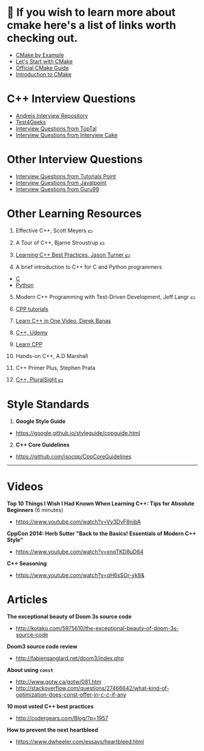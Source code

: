 # :link: If you wish to learn more about cmake here's a list of links worth checking out.

- [CMake by Example](https://mirkokiefer.com/cmake-by-example-f95eb47d45b1)
- [Let's Start with CMake](https://tuannguyen68.gitbooks.io/learning-cmake-a-beginner-s-guide/content/chap1/chap1.html)
- [Official CMake Guide](https://cmake.org/cmake-tutorial/)
- [Introduction to CMake](http://derekmolloy.ie/hello-world-introductions-to-cmake/)

# C++ Interview Questions

- [Andreis Interview Repository](https://tests4geeks.com/cpp-interview-questions/)
- [Test4Geeks](https://tests4geeks.com/cpp-interview-questions/)
- [Interview Questions from TopTal](https://www.toptal.com/c-plus-plus/interview-questions)
- [Interview Questions from Interview Cake](https://www.interviewcake.com/cpp-interview-questions)

# Other Interview Questions
- [Interview Questions from Tutorials Point](https://www.tutorialspoint.com/cplusplus/cpp_interview_questions.htm)
- [Interview Questions from Javatpoint](https://www.toptal.com/c-plus-plus/interview-questions)
- [Interview Questions from Guru99](https://career.guru99.com/top-24-c-interview-questions/)

# Other Learning Resources

1. Effective C++, Scott Meyers :dollar:

2. A Tour of C++, Bjarne Stroustrup :dollar:

3. [Learning C++ Best Practices, Jason Turner :dollar:](http://shop.oreilly.com/product/0636920049814.do?sortby=publicationDate)

4. A brief introduction to C++ for C and Python programmers
- [C](http://users.aims.ac.za/~nneoma/cpptut/cpptut.html)
- [Python](http://users.aims.ac.za/~nneoma/cpp4py/cpptut.html)

5. Modern C++ Programming with Test-Driven Development, Jeff Langr :dollar:

6. [CPP tutorials](http://www.tenouk.com/cncplusplustutorials.html)

7. [Learn C++ in One Video, Derek Banas](https://www.youtube.com/watch?v=Rub-JsjMhWY)

8. [C++, Udemy](https://www.udemy.com/courses/search/?ref=home&src=ukw&q=c%2B%2B&price=price-free)

9. [Learn CPP](http://www.learncpp.com/)

10. Hands-on C++, A.D Marshall

11. C++ Primer Plus, Stephen Prata

12. [C++, PluralSight :dollar:](https://www.pluralsight.com/paths/c-plus-plus)



# Style Standards

1. **Google Style Guide**
- https://google.github.io/styleguide/cppguide.html

2. **C++ Core Guidelines**
- https://github.com/isocpp/CppCoreGuidelines

---

# Videos

**Top 10 Things I Wish I Had Known When Learning C++: Tips for Absolute Beginners** (6 minutes)
- https://www.youtube.com/watch?v=Vy3DvF8nibA

**CppCon 2014: Herb Sutter "Back to the Basics! Essentials of Modern C++ Style"**
- https://www.youtube.com/watch?v=xnqTKD8uD64

**C++ Seasoning**
- https://www.youtube.com/watch?v=qH6sSOr-yk8&

# Articles 

**The exceptional beauty of Doom 3s source code**
- http://kotaku.com/5975610/the-exceptional-beauty-of-doom-3s-source-code

**Doom3 source code review**
- http://fabiensanglard.net/doom3/index.php

**About using `const`**
- http://www.gotw.ca/gotw/081.htm
- http://stackoverflow.com/questions/27466642/what-kind-of-optimization-does-const-offer-in-c-c-if-any

**10 most voted C++ best practices**
- http://codergears.com/Blog/?p=1957

**How to prevent the next heartbleed**
- https://www.dwheeler.com/essays/heartbleed.html
